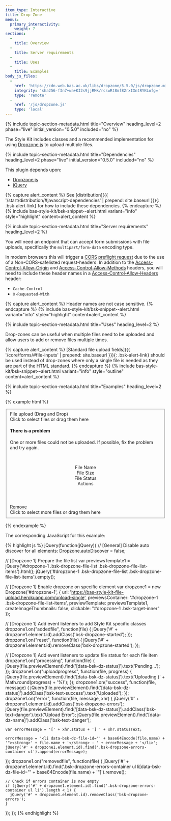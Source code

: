 ```yaml
---
item_type: Interactive
title: Drop-Zone
menus:
  primary_interactivity:
    weight: 7
sections:
  -
    title: Overview
  -
    title: Server requirements
  -
    title: Uses
  -
    title: Examples
body_js_files:
  -
    href: 'https://cdn.web.bas.ac.uk/libs/dropzone/5.5.0/js/dropzone.min.js'
    integrity: 'sha256-fIn7+wa+KI2s9jjRMk/rcswRt8mf82rxIXntRYKLofg='
    type: 'remote'
  -
    href: '/js/dropzone.js'
    type: 'local'
---
```


{% include topic-section-metadata.html
  title="Overview"
  heading_level=2
  phase="live"
  initial_version="0.5.0"
  included="no"
%}

The Style Kit includes classes and a recommended implementation for using [Dropzone.js](https://www.dropzonejs.com) to
upload multiple files.

{% include topic-section-metadata.html
  title="Dependencies"
  heading_level=2
  phase="live"
  initial_version="0.5.0"
  included="no"
%}

This plugin depends upon:

* [Dropzone.js](https://www.dropzonejs.com)
* [jQuery](https://jquery.com)

{% capture alert_content %}
See [distribution]({{ '/start/distribution/#javascript-dependencies' | prepend: site.baseurl }}){: .bsk-alert-link} for
how to include these dependencies.
{% endcapture %}
{% include bas-style-kit/bsk-snippet--alert.html
  variant="info"
  style="highlight"
  content=alert_content
%}

{% include topic-section-metadata.html
  title="Server requirements"
  heading_level=2
%}

You will need an endpoint that can accept form submissions with file uploads, specifically the `multipart/form-data`
encoding type.

In modern browsers this will trigger a [CORS](https://developer.mozilla.org/en-US/docs/Web/HTTP/Access_control_CORS)
[preflight request](https://developer.mozilla.org/en-US/docs/Web/HTTP/CORS#Preflighted_requests) due to the use of a
Non-CORS-safelisted request-headers. In addition to the
[Access-Control-Allow-Origin](https://developer.mozilla.org/en-US/docs/Web/HTTP/CORS#Access-Control-Allow-Origin) and
[Access-Control-Allow-Methods](https://developer.mozilla.org/en-US/docs/Web/HTTP/CORS#Access-Control-Allow-Methods)
headers, you will need to include these header names
in a [Access-Control-Allow-Headers](https://developer.mozilla.org/en-US/docs/Web/HTTP/CORS#Access-Control-Allow-Headers)
header:

* `Cache-Control`
* `X-Requested-With`

{% capture alert_content %}
Header names are not case sensitive.
{% endcapture %}
{% include bas-style-kit/bsk-snippet--alert.html
  variant="info"
  style="highlight"
  content=alert_content
%}

{% include topic-section-metadata.html
  title="Uses"
  heading_level=2
%}

Drop-zones can be useful when multiple files need to be uploaded and allow users to add or remove files multiple times.

{% capture alert_content %}
[Standard file upload fields]({{ '/core/forms/#file-inputs' | prepend: site.baseurl }}){: .bsk-alert-link} should be
used instead of drop-zones where only a single file is needed as they are part of the HTML standard.
{% endcapture %}
{% include bas-style-kit/bsk-snippet--alert.html
  variant="info"
  style="outline"
  content=alert_content
%}

{% include topic-section-metadata.html
  title="Examples"
  heading_level=2
%}

{% example html %}
<form method="POST" enctype="multipart/form-data" action="https://bas-style-kit-file-upload.herokuapp.com/upload-single">
  <fieldset class="bsk-form-group">
    <label class="bsk-control-label" for="dropzone-1">File upload (Drag and Drop)</label>
    <div id="dropzone-1" class="bsk-form-control bsk-dropzone">
      <div class="bsk-dropzone-upload-target bsk-target-initial">
        <div class="bsk-target-inner">Click to select files or drag them here</div>
      </div>
      <div class="bsk-alert bsk-alert-block bsk-alert-outline bsk-alert-danger bsk-dropzone-errors-container">
        <h4>There is a problem</h4>
        <p>One or more files could not be uploaded. If possible, fix the problem and try again.</p>
        <br />
        <ul></ul>
      </div>
      <div class="bsk-dropzone-file-list">
        <div class="bsk-container-fluid">
          <header class="bsk-row bsk-dropzone-file-list-header">
            <div class="bsk-col-md-6">File Name</div>
            <div class="bsk-col-md-2">File Size</div>
            <div class="bsk-col-md-2">File Status</div>
            <div class="bsk-col-md-2 bsk-header-actions"> Actions</div>
          </header>
          <div class="bsk-dropzone-file-list-items">
            <div class="bsk-row bsk-dropzone-file-list-item">
              <div class="bsk-col-md-6" data-dz-name></div>
              <div class="bsk-col-md-2" data-dz-size></div>
              <div class="bsk-col-md-2" data-bsk-dz-status></div>
              <div class="bsk-col-md-2 bsk-item-action-remove">
                <a class="bsk-text-danger" href="#" data-dz-remove>Remove</a>
              </div>
              <div class="bsk-item-progress-bar" style="width:0%;" data-dz-uploadprogress></div>
            </div>
          </div>
          <div class="bsk-dropzone-upload-target bsk-target-additional">
            <div class="bsk-target-inner">Click to select more files or drag them here</div>
          </div>
        </div>
      </div>
    </div>
  </fieldset>
</form>
{% endexample %}

The corresponding JavaScript for this example:

{% highlight js %}
jQuery(function(jQuery){
  // [General] Disable auto discover for all elements:
  Dropzone.autoDiscover = false;

  // [Dropzone 1] Prepare the file list
  var previewsTemplate1 = jQuery('#dropzone-1 .bsk-dropzone-file-list .bsk-dropzone-file-list-items').html();
  jQuery('#dropzone-1 .bsk-dropzone-file-list .bsk-dropzone-file-list-items').empty();

  // [Dropzone 1] Enable dropzone on specific element
  var dropzone1 = new Dropzone('#dropzone-1', {
    url: 'https://bas-style-kit-file-upload.herokuapp.com/upload-single',
    previewsContainer: '#dropzone-1 .bsk-dropzone-file-list-items',
    previewTemplate: previewsTemplate1,
    createImageThumbnails: false,
    clickable: "#dropzone-1 .bsk-target-inner"
  });

  // [Dropzone 1] Add event listeners to add Style Kit specific classes
  dropzone1.on("addedfile", function(file) {
    jQuery('#' + dropzone1.element.id).addClass('bsk-dropzone-started');
  });
  dropzone1.on("reset", function(file) {
    jQuery('#' + dropzone1.element.id).removeClass('bsk-dropzone-started');
  });

  // [Dropzone 1] Add event listeners to update file status for each file item
  dropzone1.on("processing", function(file) {
    jQuery(file.previewElement).find('[data-bsk-dz-status]').text('Pending...');
  });
  dropzone1.on("uploadprogress", function(file, progress) {
    jQuery(file.previewElement).find('[data-bsk-dz-status]').text('Uploading (' + Math.round(progress) + '%)');
  });
  dropzone1.on("success", function(file, message) {
    jQuery(file.previewElement).find('[data-bsk-dz-status]').addClass('bsk-text-success').text('Uploaded');
  });
  dropzone1.on("error", function(file, message, xhr) {
    jQuery('#' + dropzone1.element.id).addClass('bsk-dropzone-errors');
    jQuery(file.previewElement).find('[data-bsk-dz-status]').addClass('bsk-text-danger').text('Upload Error');
    jQuery(file.previewElement).find('[data-dz-name]').addClass('bsk-text-danger');

    var errorMessage = '[' + xhr.status + '] ' + xhr.statusText;

    errorMessage = '<li data-bsk-dz-file-id="' + base64Encode(file.name) + '"><strong>' + file.name + '</strong> - ' + errorMessage + '</li>';
    jQuery('#' + dropzone1.element.id).find('.bsk-dropzone-errors-container ul').append(errorMessage);
  });
  dropzone1.on("removedfile", function(file) {
    jQuery('#' + dropzone1.element.id).find('.bsk-dropzone-errors-container ul li[data-bsk-dz-file-id="' + base64Encode(file.name) + '"]').remove();

    // Check if errors container is now empty
    if (jQuery('#' + dropzone1.element.id).find('.bsk-dropzone-errors-container ul li').length < 1) {
      jQuery('#' + dropzone1.element.id).removeClass('bsk-dropzone-errors');
    }
  });
});
{% endhighlight %}

